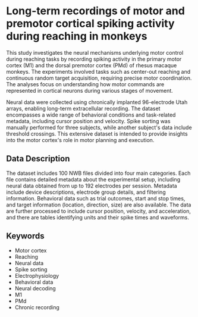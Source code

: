 # Long-term recordings of motor and premotor cortical spiking activity during reaching in monkeys

This study investigates the neural mechanisms underlying motor control during reaching tasks by recording spiking activity in the primary motor cortex (M1) and the dorsal premotor cortex (PMd) of rhesus macaque monkeys. The experiments involved tasks such as center-out reaching and continuous random target acquisition, requiring precise motor coordination. The analyses focus on understanding how motor commands are represented in cortical neurons during various stages of movement.

Neural data were collected using chronically implanted 96-electrode Utah arrays, enabling long-term extracellular recording. The dataset encompasses a wide range of behavioral conditions and task-related metadata, including cursor position and velocity. Spike sorting was manually performed for three subjects, while another subject's data include threshold crossings. This extensive dataset is intended to provide insights into the motor cortex's role in motor planning and execution.

## Data Description

The dataset includes 100 NWB files divided into four main categories. Each file contains detailed metadata about the experimental setup, including neural data obtained from up to 192 electrodes per session. Metadata include device descriptions, electrode group details, and filtering information. Behavioral data such as trial outcomes, start and stop times, and target information (location, direction, size) are also available. The data are further processed to include cursor position, velocity, and acceleration, and there are tables identifying units and their spike times and waveforms. 

## Keywords

- Motor cortex
- Reaching
- Neural data
- Spike sorting
- Electrophysiology
- Behavioral data
- Neural decoding
- M1
- PMd
- Chronic recording